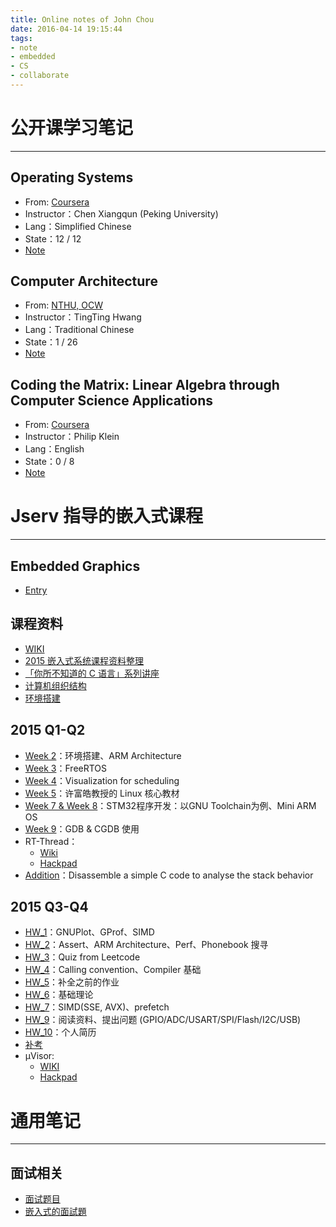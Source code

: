 ```yaml
---
title: Online notes of John Chou
date: 2016-04-14 19:15:44
tags:
- note
- embedded
- CS
- collaborate
---
```


# 公开课学习笔记
---
## Operating Systems
- From: [Coursera](https://www.coursera.org/course/os)
- Instructor：Chen Xiangqun (Peking University)
- Lang：Simplified Chinese
- State：12 / 12
- [Note](https://hackpad.com/Operating-Systems-QPGckPU3RdZ)

## Computer Architecture
- From: [NTHU, OCW](http://ocw.nthu.edu.tw/ocw/index.php?page=course&cid=76&)
- Instructor：TingTing Hwang
- Lang：Traditional Chinese
- State：1 / 26
- [Note](https://hackpad.com/Computer-ArchitectureBy-I94EJO5Jq1e)

## Coding the Matrix: Linear Algebra through Computer Science Applications
- From: [Coursera](https://class.coursera.org/matrix-002)
- Instructor：Philip Klein
- Lang：English
- State：0 / 8
- [Note](https://hackpad.com/Coding-the-Matrix-Linear-Algebra-through-Computer-Science-Applications-iSnyhIGw9VU)

# Jserv 指导的嵌入式课程
---
## Embedded Graphics
- [Entry](https://paper.dropbox.com/doc/Embedded-Graphics-Entry-cVe71Nm0Kk8OLJlN6Gst2)

## 课程资料
- [WIKI](http://wiki.csie.ncku.edu.tw/)
- [2015 嵌入式系统课程资料整理](https://charles620016.hackpad.com/2015--9ltlOMDQHF5)
- [「你所不知道的 C 语言」系列讲座](https://embedded2015.hackpad.com/-C--ThcIjpAhRuO)
- [计算机组织结构](https://jservsummer2015.hackpad.com/8cFyQFQDI7A)
- [环境搭建](https://stm32f429.hackpad.com/NOTE-WbiooOfkaoR)

## 2015 Q1-Q2
- [Week 2](https://embedded2015.hackpad.com/PITFzQ3GhbH)：环境搭建、ARM Architecture
- [Week 3](https://embedded2015.hackpad.com/Week3--Ss4svVnH2ux)：FreeRTOS
- [Week 4](https://embedded2015.hackpad.com/Week4--OpKQXepPhau)：Visualization for scheduling
- [Week 5](https://embedded2015.hackpad.com/NoteWeek5-MlgKnMDHw4C#:h=許富皓教授的-Linux-核心教材)：许富皓教授的 Linux 核心教材
- [Week 7 & Week 8](https://embedded2015.hackpad.com/Week-7-8--ID8HJ3uW0MO)：STM32程序开发：以GNU Toolchain为例、Mini ARM OS
- [Week 9](https://embedded2015.hackpad.com/Week-9-GDB-CGDB-pflT0kcqaIY#:h)：GDB & CGDB 使用
- RT-Thread：
    - [Wiki](http://wiki.csie.ncku.edu.tw/embedded/rt-thread)
    - [Hackpad](https://rt-thread.hackpad.com/RT-Thread-on-Beaglebone-Black-i93C7gRxZuW)
- [Addition](https://embedded2015.hackpad.com/Disassemble-a-simple-C-code-to-analyse-the-stack-behavior-euHF5qBGSaM)：Disassemble a simple C code to analyse the stack behavior

## 2015 Q3-Q4
- [HW_1](https://embedded2015.hackpad.com/Week1--33Vj9rizmv2)：GNUPlot、GProf、SIMD
- [HW_2](https://embedded2015.hackpad.com/Week2--4z5TKk8W9ML)：Assert、ARM Architecture、Perf、Phonebook 搜寻
- [HW_3](https://embedded2015.hackpad.com/Week3--QTwzZuTz35V)：Quiz from Leetcode
- [HW_4](https://embedded2015.hackpad.com/Week5--dxQlPW2CwLi)：Calling convention、Compiler 基础
- [HW_5](https://embedded2015.hackpad.com/Week6--YxRcynvEYAK)：补全之前的作业
- [HW_6](https://embedded2015.hackpad.com/Week7--6mVDBogdssM)：基础理论
- [HW_7](https://embedded2015.hackpad.com/Week8--VGN4PI1cUxh)：SIMD(SSE, AVX)、prefetch
- [HW_9](http://wiki.csie.ncku.edu.tw/embedded/2015q3h9)：阅读资料、提出问题 (GPIO/ADC/USART/SPI/Flash/I2C/USB)
- [HW_10](http://wiki.csie.ncku.edu.tw/User/Joou)：个人简历
- [补考](https://hackpad.com/8gIhwyW2swE)
- μVisor:
    - [WIKI](http://wiki.csie.ncku.edu.tw/embedded/team2015-10)
    - [Hackpad](https://embedded2015.hackpad.com/uVisor-Uv1A8aXk1DM)

# 通用笔记
---

## 面试相关
- [面试题目](https://hackpad.com/vUn4TbzLTCj#:h=操作系统)
- [嵌入式的面試題](https://paper.dropbox.com/doc/1Inc6vxQ6pYdIUvWzPOwx)
